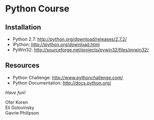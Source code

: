 Python Course
=============

Installation
------------

* Python 2.7: http://python.org/download/releases/2.7.2/
* IPython: http://ipython.org/download.html
* PyWin32: http://sourceforge.net/projects/pywin32/files/pywin32/

Resources
---------

* Python Challenge: http://www.pythonchallenge.com/
* Python Documentation: http://docs.python.org/


*Have fun!*

Ofer Koren<br>
Eli Golovinsky<br>
Gavrie Philipson<br>
